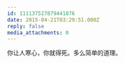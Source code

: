 ```yaml
---
id: 111137527879441876
date: 2015-04-21T03:29:51.000Z
reply: false
media_attachments: 0
---
```


你让人寒心，你就得死。多么简单的道理。

